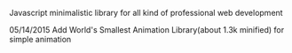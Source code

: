 Javascript minimalistic library for all kind of professional web development

05/14/2015 Add World's Smallest Animation Library(about 1.3k minified) for simple animation
